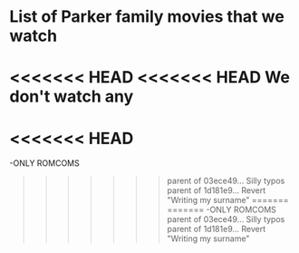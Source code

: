 # List of Parker family movies that we watch

<<<<<<< HEAD
<<<<<<< HEAD
We don't watch any
=======
<<<<<<< HEAD
=======
-ONLY ROMCOMS
>>>>>>> parent of 03ece49... Silly typos
>>>>>>> parent of 1d181e9... Revert "Writing my surname"
=======
=======
-ONLY ROMCOMS
>>>>>>> parent of 03ece49... Silly typos
>>>>>>> parent of 1d181e9... Revert "Writing my surname"
